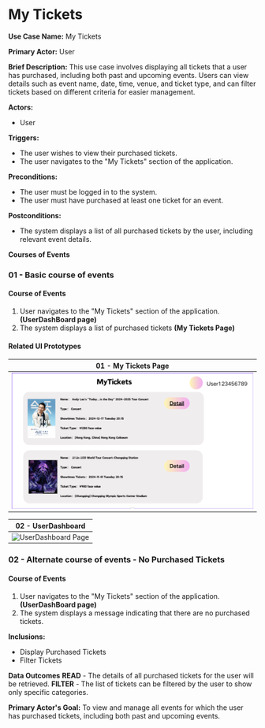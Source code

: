 # My Tickets

**Use Case Name:** My Tickets

**Primary Actor:** User

**Brief Description:** This use case involves displaying all tickets that a user has purchased, including both past and upcoming events. Users can view details such as event name, date, time, venue, and ticket type, and can filter tickets based on different criteria for easier management.

**Actors:**
- User

**Triggers:**
- The user wishes to view their purchased tickets.
- The user navigates to the "My Tickets" section of the application.

**Preconditions:**
- The user must be logged in to the system.
- The user must have purchased at least one ticket for an event.

**Postconditions:**
- The system displays a list of all purchased tickets by the user, including relevant event details.

**Courses of Events**

### 01 - Basic course of events
#### Course of Events
1. User navigates to the "My Tickets" section of the application. **(UserDashBoard page)**
2. The system displays a list of purchased tickets **(My Tickets Page)**

#### Related UI Prototypes
| 01 - My Tickets Page |
| --- |
| ![My Tickets Page](../ui/Myticket.png)|

| 02 - UserDashboard |
| --- |
| ![UserDashboard Page]()|


### 02 - Alternate course of events - No Purchased Tickets
#### Course of Events
1. User navigates to the "My Tickets" section of the application. **(UserDashBoard page)**
2. The system displays a message indicating that there are no purchased tickets.



**Inclusions:**
- Display Purchased Tickets
- Filter Tickets

**Data Outcomes**
**READ** - The details of all purchased tickets for the user will be retrieved.
**FILTER** - The list of tickets can be filtered by the user to show only specific categories.

**Primary Actor's Goal:** To view and manage all events for which the user has purchased tickets, including both past and upcoming events.